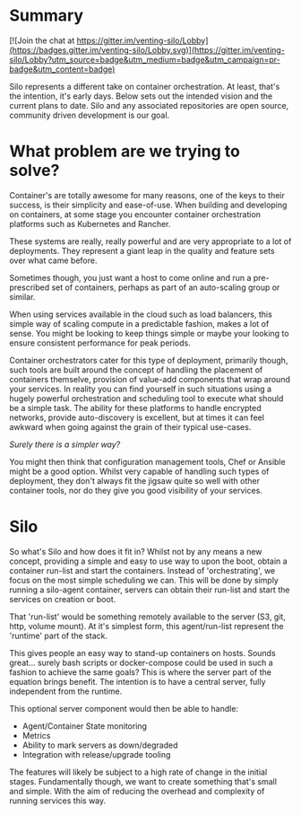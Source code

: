 # Summary

[![Join the chat at https://gitter.im/venting-silo/Lobby](https://badges.gitter.im/venting-silo/Lobby.svg)](https://gitter.im/venting-silo/Lobby?utm_source=badge&utm_medium=badge&utm_campaign=pr-badge&utm_content=badge)

Silo represents a different take on container orchestration. At least, that's the intention, it's early days.
Below sets out the intended vision and the current plans to date. Silo and any associated repositories are open source, community driven development is our goal.

# What problem are we trying to solve?

Container's are totally awesome for many reasons, one of the keys to their success, is their simplicity and ease-of-use.
When building and developing on containers, at some stage you encounter container orchestration platforms such as Kubernetes and Rancher.

These systems are really, really powerful and are very appropriate to a lot of deployments. They represent a giant leap in the quality and feature sets over what came before.

Sometimes though, you just want a host to come online and run a pre-prescribed set of containers, perhaps as part of an auto-scaling group or similar.

When using services available in the cloud such as load balancers, this simple way of scaling compute in a predictable fashion, makes a lot of sense. You might be looking to keep things simple or maybe your looking to ensure consistent performance for peak periods.

Container orchestrators cater for this type of deployment, primarily though, such tools are built around the concept of handling the placement of containers themselve, provision of value-add components that wrap around your services.
In reality you can find yourself in such situations using a hugely powerful orchestration and scheduling tool to execute what should be a simple task.  The ability for these platforms to handle encrypted networks, provide auto-discovery is excellent, but at times it can feel awkward when going against the grain of their typical use-cases.

*Surely there is a simpler way?*

You might then think that configuration management tools, Chef or Ansible might be a good option. 
Whilst very capable of handling such types of deployment, they don't always fit the jigsaw quite so well with other container tools, nor do they give you good visibility of your services.

# Silo

So what's Silo and how does it fit in? Whilst not by any means a new concept, providing a simple and easy to use way to upon the boot, obtain a container run-list and start the containers. Instead of 'orchestrating', we focus on the most simple scheduling we can. This will be done by simply running a silo-agent container, servers can obtain their run-list and start the services on creation or boot. 

That 'run-list' would be something remotely available to the server (S3, git, http, volume mount). At it's simplest form, this agent/run-list represent the 'runtime' part of the stack.

This gives people an easy way to stand-up containers on hosts. Sounds great... surely bash scripts or docker-compose could be used in such a fashion to achieve the same goals? This is where the server part of the equation brings benefit. The intention is to have a central server, fully independent from the runtime.

This optional server component would then be able to handle:

* Agent/Container State monitoring
* Metrics
* Ability to mark servers as down/degraded
* Integration with release/upgrade tooling

The features will likely be subject to a high rate of change in the initial stages. Fundamentally though, we want to create something that's small and simple. With the aim of reducing the overhead and complexity of running services this way.
